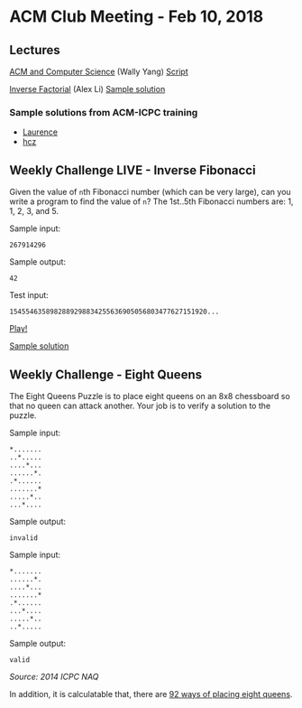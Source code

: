 ACM Club Meeting - Feb 10, 2018
===

Lectures
---

[ACM and Computer Science](ACM-and-Computer-Science.md) (Wally Yang) [Script](ACM-and-Computer-Science.txt)

[Inverse Factorial](Inverse-Factorial.pptx) (Alex Li) [Sample solution](Inverse-Factorial.java)

### Sample solutions from ACM-ICPC training

* [Laurence](https://github.com/buckeye-cn/ACM_ICPC_Materials/blob/master/solutions/kattis/naq16/inversefactorial_laurence.cpp)
* [hcz](https://github.com/buckeye-cn/ACM_ICPC_Materials/blob/master/solutions/kattis/naq16/inversefactorial_hcz.cpp)

Weekly Challenge LIVE - Inverse Fibonacci
---

Given the value of `n`th Fibonacci number (which can be very large), can you write a program to find the value of `n`? The 1st..5th Fibonacci numbers are: 1, 1, 2, 3, and 5.

Sample input:

```
267914296
```

Sample output:

```
42
```

Test input:

```
1545546358982889298834255636905056803477627151920...
```

[Play!](https://docs.google.com/forms/d/e/1FAIpQLScCL5WNJ2LYIH_GNkVTtIF0ZNEY0Y03Fx9mrZ-UDEzEYrPldw/viewform)

[Sample solution](Inverse-Fibonacci.c)

Weekly Challenge - Eight Queens
---

The Eight Queens Puzzle is to place eight queens on an 8x8 chessboard so that no queen can attack another. Your job is to verify a solution to the puzzle.

Sample input:

```
*.......
..*.....
....*...
......*.
.*......
.......*
.....*..
...*....
```

Sample output:

```
invalid
```

Sample input:

```
*.......
......*.
....*...
.......*
.*......
...*....
.....*..
..*.....
```

Sample output:

```
valid
```

*Source: 2014 ICPC NAQ*

In addition, it is calculatable that, there are [92 ways of placing eight queens](https://oeis.org/A000170).
